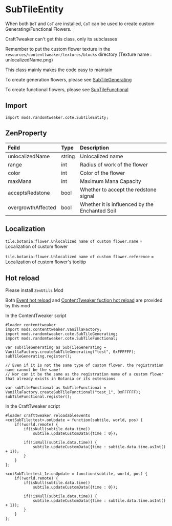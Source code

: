# SubTileEntity

When both `BoT` and `CoT` are installed, `CoT` can be used to create custom Generating/Functional Flowers.

CraftTweaker can't get this class, only its subclasses

Remember to put the custom flower texture in the `resources/contenttweaker/textures/blocks` directory (Texture name : unlocalizedName.png)

This class mainly makes the code easy to maintain

To create generation flowers, please see [SubTileGenerating](SubTileGenerating.md)

To create functional flowers, please see [SubTileFunctional](SubTileFunctional.md)

## Import

```zenscript
import mods.randomtweaker.cote.SubTileEntity;
```

## ZenProperty

| Feild | Type | Description |
| :----- | :----- | :----- |
| unlocalizedName | string | Unlocalized name |
| range | int | Radius of work of the flower |
| color | int | Color of the flower |
| maxMana | int | Maximum Mana Capacity |
| acceptsRedstone | bool | Whether to accept the redstone signal |
| overgrowthAffected | bool | Whether it is influenced by the Enchanted Soil |

## Localization

`tile.botania:flower.Unlocalized name of custom flower.name` = Localization of custom flower

`tile.botania:flower.Unlocalized name of custom flower.reference` = Localization of custom flower's tooltip

## Hot reload

Please install `ZenUtils` Mod

Both [Event hot reload](https://github.com/friendlyhj/ZenUtils/wiki/ReloadEvents)
and [ContentTweaker fuction hot reload](https://github.com/friendlyhj/ZenUtils/wiki/LateSetCoTFunction)
are provided by this mod

In the ContentTweaker script

```zenscript
#loader contenttweaker
import mods.contenttweaker.VanillaFactory;
import mods.randomtweaker.cote.SubTileGenerating;
import mods.randomtweaker.cote.SubTileFunctional;

var subTileGenerating as SubTileGenerating = VanillaFactory.createSubTileGenerating("test", 0xFFFFFF);
subTileGenerating.register();

// Even if it is not the same type of custom flower, the registration name cannot be the same!
// Nor can it be the same as the registration name of a custom flower that already exists in Botania or its extensions

var subTileFunctional as SubTileFunctional = VanillaFactory.createSubTileFunctional("test_1", 0xFFFFFF);
subTileFunctional.register();
```

In the CraftTweaker script

```zenscript
#loader crafttweaker reloadableevents
<cotSubTile:test>.onUpdate = function(subtile, world, pos) {
    if(!world.remote) {
        if(isNull(subtile.data.time))
            subtile.updateCustomData({time : 0});
        
        if(!isNull(subtile.data.time)) {
            subtile.updateCustomData({time : subtile.data.time.asInt() + 1});
        }
    }
};

<cotSubTile:test_1>.onUpdate = function(subtile, world, pos) {
    if(!world.remote) {
        if(isNull(subtile.data.time))
            subtile.updateCustomData({time : 0});
        
        if(!isNull(subtile.data.time)) {
            subtile.updateCustomData({time : subtile.data.time.asInt() + 1});
        }
    }
};
```
